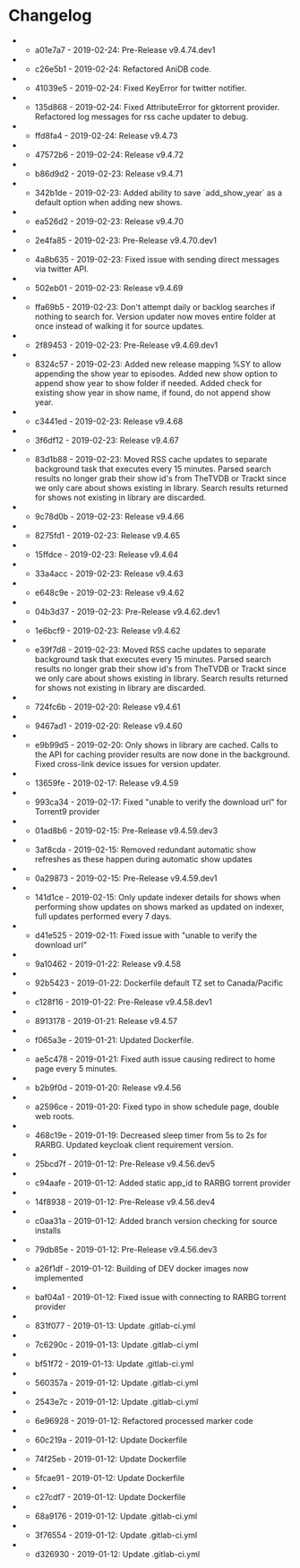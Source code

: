 # Changelog

- * a01e7a7 - 2019-02-24: Pre-Release v9.4.74.dev1 
- * c26e5b1 - 2019-02-24: Refactored AniDB code. 
- * 41039e5 - 2019-02-24: Fixed KeyError for twitter notifier. 
- * 135d868 - 2019-02-24: Fixed AttributeError for gktorrent provider. Refactored log messages for rss cache updater to debug. 
- * ffd8fa4 - 2019-02-24: Release v9.4.73 
- * 47572b6 - 2019-02-24: Release v9.4.72 
- * b86d9d2 - 2019-02-23: Release v9.4.71 
- * 342b1de - 2019-02-23: Added ability to save &#x60;add_show_year&#x60; as a default option when adding new shows. 
- * ea526d2 - 2019-02-23: Release v9.4.70 
- * 2e4fa85 - 2019-02-23: Pre-Release v9.4.70.dev1 
- * 4a8b635 - 2019-02-23: Fixed issue with sending direct messages via twitter API. 
- * 502eb01 - 2019-02-23: Release v9.4.69 
- * ffa69b5 - 2019-02-23: Don&#x27;t attempt daily or backlog searches if nothing to search for. Version updater now moves entire folder at once instead of walking it for source updates. 
- * 2f89453 - 2019-02-23: Pre-Release v9.4.69.dev1 
- * 8324c57 - 2019-02-23: Added new release mapping %SY to allow appending the show year to episodes. Added new show option to append show year to show folder if needed. Added check for existing show year in show name, if found, do not append show year. 
- * c3441ed - 2019-02-23: Release v9.4.68 
- * 3f6df12 - 2019-02-23: Release v9.4.67 
- * 83d1b88 - 2019-02-23: Moved RSS cache updates to separate background task that executes every 15 minutes. Parsed search results no longer grab their show id&#x27;s from TheTVDB or Trackt since we only care about shows existing in library. Search results returned for shows not existing in library are discarded. 
- * 9c78d0b - 2019-02-23: Release v9.4.66 
- * 8275fd1 - 2019-02-23: Release v9.4.65 
- * 15ffdce - 2019-02-23: Release v9.4.64 
- * 33a4acc - 2019-02-23: Release v9.4.63 
- * e648c9e - 2019-02-23: Release v9.4.62 
- * 04b3d37 - 2019-02-23: Pre-Release v9.4.62.dev1 
- * 1e6bcf9 - 2019-02-23: Release v9.4.62 
- * e39f7d8 - 2019-02-23: Moved RSS cache updates to separate background task that executes every 15 minutes. Parsed search results no longer grab their show id&#x27;s from TheTVDB or Trackt since we only care about shows existing in library. Search results returned for shows not existing in library are discarded. 
- * 724fc6b - 2019-02-20: Release v9.4.61 
- * 9467ad1 - 2019-02-20: Release v9.4.60 
- * e9b99d5 - 2019-02-20: Only shows in library are cached. Calls to the API for caching provider results are now done in the background. Fixed cross-link device issues for version updater. 
- * 13659fe - 2019-02-17: Release v9.4.59 
- * 993ca34 - 2019-02-17: Fixed &quot;unable to verify the download url&quot; for Torrent9 provider 
- * 01ad8b6 - 2019-02-15: Pre-Release v9.4.59.dev3 
- * 3af8cda - 2019-02-15: Removed redundant automatic show refreshes as these happen during automatic show updates 
- * 0a29873 - 2019-02-15: Pre-Release v9.4.59.dev1 
- * 141d1ce - 2019-02-15: Only update indexer details for shows when performing show updates on shows marked as updated on indexer, full updates performed every 7 days. 
- * d41e525 - 2019-02-11: Fixed issue with &quot;unable to verify the download url&quot; 
- * 9a10462 - 2019-01-22: Release v9.4.58 
- * 92b5423 - 2019-01-22: Dockerfile default TZ set to Canada/Pacific 
- * c128f16 - 2019-01-22: Pre-Release v9.4.58.dev1 
- * 8913178 - 2019-01-21: Release v9.4.57 
- * f065a3e - 2019-01-21: Updated Dockerfile. 
- * ae5c478 - 2019-01-21: Fixed auth issue causing redirect to home page every 5 minutes. 
- * b2b9f0d - 2019-01-20: Release v9.4.56 
- * a2596ce - 2019-01-20: Fixed typo in show schedule page, double web roots. 
- * 468c19e - 2019-01-19: Decreased sleep timer from 5s to 2s for RARBG. Updated keycloak client requirement version. 
- * 25bcd7f - 2019-01-12: Pre-Release v9.4.56.dev5 
- * c94aafe - 2019-01-12: Added static app_id to RARBG torrent provider 
- * 14f8938 - 2019-01-12: Pre-Release v9.4.56.dev4 
- * c0aa31a - 2019-01-12: Added branch version checking for source installs 
- * 79db85e - 2019-01-12: Pre-Release v9.4.56.dev3 
- * a26f1df - 2019-01-12: Building of DEV docker images now implemented 
- * baf04a1 - 2019-01-12: Fixed issue with connecting to RARBG torrent provider 
- * 831f077 - 2019-01-13: Update .gitlab-ci.yml 
- * 7c6290c - 2019-01-13: Update .gitlab-ci.yml 
- * bf51f72 - 2019-01-13: Update .gitlab-ci.yml 
- * 560357a - 2019-01-12: Update .gitlab-ci.yml 
- * 2543e7c - 2019-01-12: Update .gitlab-ci.yml 
- * 6e96928 - 2019-01-12: Refactored processed marker code 
- * 60c219a - 2019-01-12: Update Dockerfile 
- * 74f25eb - 2019-01-12: Update Dockerfile 
- * 5fcae91 - 2019-01-12: Update Dockerfile 
- * c27cdf7 - 2019-01-12: Update Dockerfile 
- * 68a9176 - 2019-01-12: Update .gitlab-ci.yml 
- * 3f76554 - 2019-01-12: Update .gitlab-ci.yml 
- * d326930 - 2019-01-12: Update .gitlab-ci.yml 


